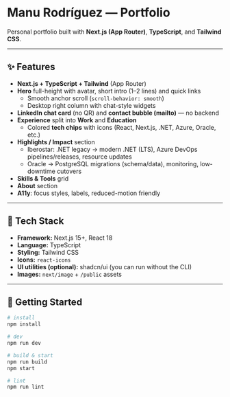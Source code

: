 # Manu Rodríguez — Portfolio

Personal portfolio built with **Next.js (App Router)**, **TypeScript**, and **Tailwind CSS**.  

---

## ✨ Features

- **Next.js + TypeScript + Tailwind** (App Router)
- **Hero** full-height with avatar, short intro (1–2 lines) and quick links  
  - Smooth anchor scroll (`scroll-behavior: smooth`)  
  - Desktop right column with chat-style widgets
- **LinkedIn chat card** (no QR) and **contact bubble (mailto)** — no backend
- **Experience** split into **Work** and **Education**  
  - Colored **tech chips** with icons (React, Next.js, .NET, Azure, Oracle, etc.)
- **Highlights / Impact** section  
  - Iberostar: .NET legacy → modern .NET (LTS), Azure DevOps pipelines/releases, resource updates  
  - Oracle → PostgreSQL migrations (schema/data), monitoring, low-downtime cutovers
- **Skills & Tools** grid
- **About** section
- **A11y**: focus styles, labels, reduced-motion friendly

---

## 🧱 Tech Stack

- **Framework:** Next.js 15+, React 18
- **Language:** TypeScript
- **Styling:** Tailwind CSS
- **Icons:** `react-icons`
- **UI utilities (optional):** shadcn/ui (you can run without the CLI)
- **Images:** `next/image` + `/public` assets

---

## 🚀 Getting Started

```bash
# install
npm install

# dev
npm run dev

# build & start
npm run build
npm start

# lint
npm run lint

